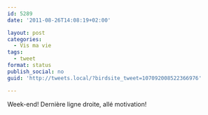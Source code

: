 ```yaml
---
id: 5289
date: '2011-08-26T14:08:19+02:00'

layout: post
categories:
  - Vis ma vie
tags:
  - tweet
format: status
publish_social: no
guid: 'http://tweets.local/?birdsite_tweet=107092008522366976'

---
```


Week-end! Dernière ligne droite, allé motivation!